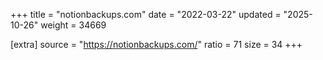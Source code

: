 +++
title = "notionbackups.com"
date = "2022-03-22"
updated = "2025-10-26"
weight = 34669

[extra]
source = "https://notionbackups.com/"
ratio = 71
size = 34
+++
